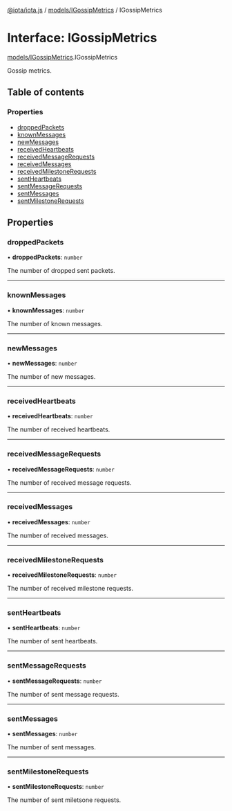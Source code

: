 [@iota/iota.js](../README.md) / [models/IGossipMetrics](../modules/models_IGossipMetrics.md) / IGossipMetrics

# Interface: IGossipMetrics

[models/IGossipMetrics](../modules/models_IGossipMetrics.md).IGossipMetrics

Gossip metrics.

## Table of contents

### Properties

- [droppedPackets](models_IGossipMetrics.IGossipMetrics.md#droppedpackets)
- [knownMessages](models_IGossipMetrics.IGossipMetrics.md#knownmessages)
- [newMessages](models_IGossipMetrics.IGossipMetrics.md#newmessages)
- [receivedHeartbeats](models_IGossipMetrics.IGossipMetrics.md#receivedheartbeats)
- [receivedMessageRequests](models_IGossipMetrics.IGossipMetrics.md#receivedmessagerequests)
- [receivedMessages](models_IGossipMetrics.IGossipMetrics.md#receivedmessages)
- [receivedMilestoneRequests](models_IGossipMetrics.IGossipMetrics.md#receivedmilestonerequests)
- [sentHeartbeats](models_IGossipMetrics.IGossipMetrics.md#sentheartbeats)
- [sentMessageRequests](models_IGossipMetrics.IGossipMetrics.md#sentmessagerequests)
- [sentMessages](models_IGossipMetrics.IGossipMetrics.md#sentmessages)
- [sentMilestoneRequests](models_IGossipMetrics.IGossipMetrics.md#sentmilestonerequests)

## Properties

### droppedPackets

• **droppedPackets**: `number`

The number of dropped sent packets.

___

### knownMessages

• **knownMessages**: `number`

The number of known messages.

___

### newMessages

• **newMessages**: `number`

The number of new messages.

___

### receivedHeartbeats

• **receivedHeartbeats**: `number`

The number of received heartbeats.

___

### receivedMessageRequests

• **receivedMessageRequests**: `number`

The number of received message requests.

___

### receivedMessages

• **receivedMessages**: `number`

The number of received messages.

___

### receivedMilestoneRequests

• **receivedMilestoneRequests**: `number`

The number of received milestone requests.

___

### sentHeartbeats

• **sentHeartbeats**: `number`

The number of sent heartbeats.

___

### sentMessageRequests

• **sentMessageRequests**: `number`

The number of sent message requests.

___

### sentMessages

• **sentMessages**: `number`

The number of sent messages.

___

### sentMilestoneRequests

• **sentMilestoneRequests**: `number`

The number of sent miletsone requests.
